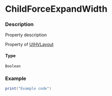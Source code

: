 # ChildForceExpandWidth
### Description
Property description

Property of [UIHVLayout](/classes/UIHVLayout/)

#### Type
`Boolean`

### Example
```lua
print("Example code")
```
